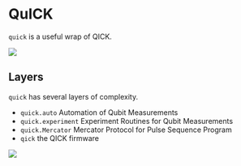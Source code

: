 # QuICK

`quick` is a useful wrap of QICK.

<a href="https://clelandlab-quick.readthedocs.io/en/latest/"><img src="https://readthedocs.org/projects/clelandlab-quick/badge/?version=latest&style=for-the-badge"></a>

## Layers

`quick` has several layers of complexity.

- `quick.auto` Automation of Qubit Measurements
- `quick.experiment` Experiment Routines for Qubit Measurements
- `quick.Mercator` Mercator Protocol for Pulse Sequence Program
- `qick` the QICK firmware

![](https://clelandlab-quick.readthedocs.io/en/latest/Images/overview.png)
